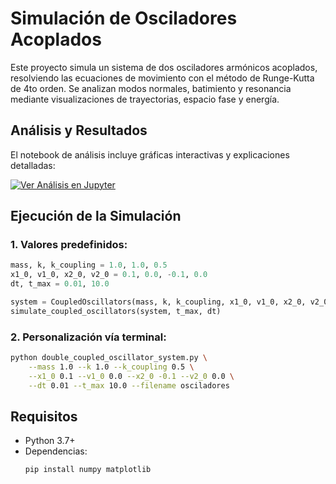 # Simulación de Osciladores Acoplados

Este proyecto simula un sistema de dos osciladores armónicos acoplados, resolviendo las ecuaciones de movimiento con el método de Runge-Kutta de 4to orden. Se analizan modos normales, batimiento y resonancia mediante visualizaciones de trayectorias, espacio fase y energía.

## Análisis y Resultados
El notebook de análisis incluye gráficas interactivas y explicaciones detalladas:

[![Ver Análisis en Jupyter](https://raw.githubusercontent.com/jupyter/design/master/logos/Badges/nbviewer_badge.svg)](https://nbviewer.org/github/isaultirado77/coupled-oscillators/blob/main/coupled_oscillators_analysis.ipynb)

## Ejecución de la Simulación

### 1. Valores predefinidos:
```python
mass, k, k_coupling = 1.0, 1.0, 0.5
x1_0, v1_0, x2_0, v2_0 = 0.1, 0.0, -0.1, 0.0
dt, t_max = 0.01, 10.0

system = CoupledOscillators(mass, k, k_coupling, x1_0, v1_0, x2_0, v2_0)
simulate_coupled_oscillators(system, t_max, dt)
```

### 2. Personalización vía terminal:
```bash
python double_coupled_oscillator_system.py \
    --mass 1.0 --k 1.0 --k_coupling 0.5 \
    --x1_0 0.1 --v1_0 0.0 --x2_0 -0.1 --v2_0 0.0 \
    --dt 0.01 --t_max 10.0 --filename osciladores
```

## Requisitos
- Python 3.7+
- Dependencias:
  ```bash
  pip install numpy matplotlib
  ```

